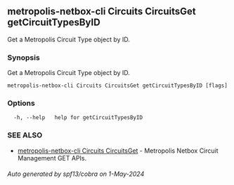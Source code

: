 ## metropolis-netbox-cli Circuits CircuitsGet getCircuitTypesByID

Get a Metropolis Circuit Type object by ID.

### Synopsis

Get a Metropolis Circuit Type object by ID.

```
metropolis-netbox-cli Circuits CircuitsGet getCircuitTypesByID [flags]
```

### Options

```
  -h, --help   help for getCircuitTypesByID
```

### SEE ALSO

* [metropolis-netbox-cli Circuits CircuitsGet](metropolis-netbox-cli_Circuits_CircuitsGet.md)	 - Metropolis Netbox Circuit Management GET APIs.

###### Auto generated by spf13/cobra on 1-May-2024
